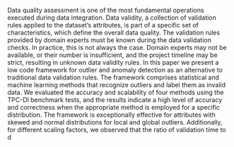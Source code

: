  Data quality assessment is one of the most fundamental operations executed during data integration. Data validity, a collection of
validation rules applied to the dataset’s attributes, is part of a specific set
of characteristics, which define the overall data quality. The validation
rules provided by domain experts must be known during the data validation checks. In practice, this is not always the case. Domain experts may
not be available, or their number is insufficient, and the project timeline
may be strict, resulting in unknown data validity rules.
In this paper we present a low code framework for outlier and anomaly
detection as an alternative to traditional data validation rules. The framework comprises statistical and machine learning methods that recognize
outliers and label them as invalid data. We evaluated the accuracy and
scalability of four methods using the TPC-DI benchmark tests, and the
results indicate a high level of accuracy and correctness when the appropriate method is employed for a specific distribution. The framework
is exceptionally effective for attributes with skewed and normal distributions for local and global outliers. Additionally, for different scaling
factors, we observed that the ratio of validation time to d

